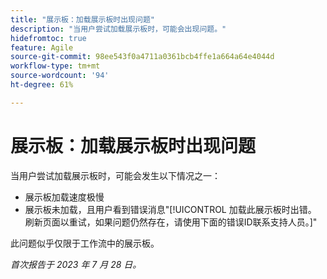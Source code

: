 ```yaml
---
title: "展示板：加载展示板时出现问题"
description: "当用户尝试加载展示板时，可能会出现问题。"
hidefromtoc: true
feature: Agile
source-git-commit: 98ee543f0a4711a0361bcb4ffe1a664a64e4044d
workflow-type: tm+mt
source-wordcount: '94'
ht-degree: 61%

---
```



# 展示板：加载展示板时出现问题

当用户尝试加载展示板时，可能会发生以下情况之一：

* 展示板加载速度极慢
* 展示板未加载，且用户看到错误消息&quot;[!UICONTROL 加载此展示板时出错。 刷新页面以重试，如果问题仍然存在，请使用下面的错误ID联系支持人员。]&quot;

此问题似乎仅限于工作流中的展示板。

_首次报告于 2023 年 7 月 28 日。_


